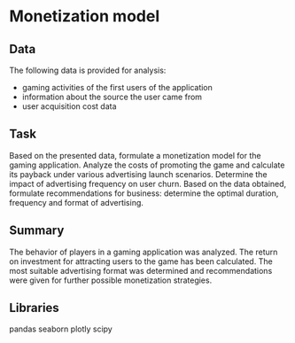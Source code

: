 # Monetization model

## Data
The following data is provided for analysis:
- gaming activities of the first users of the application
- information about the source the user came from
- user acquisition cost data

## Task
Based on the presented data, formulate a monetization model for the gaming application. Analyze the costs of promoting the game and calculate its payback under various advertising launch scenarios. Determine the impact of advertising frequency on user churn. Based on the data obtained, formulate recommendations for business: determine the optimal duration, frequency and format of advertising.

## Summary
The behavior of players in a gaming application was analyzed. The return on investment for attracting users to the game has been calculated. The most suitable advertising format was determined and recommendations were given for further possible monetization strategies.

## Libraries
pandas seaborn plotly scipy
